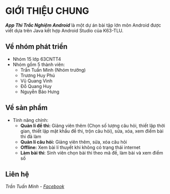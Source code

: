 
# GIỚI THIỆU CHUNG

***App Thi Trắc Nghiệm Android*** là một dự án bài tập lớn môn Android được viết dựa trên Java kết hợp Android Studio của K63-TLU.

## Về nhóm phát triển
- Nhóm 15 lớp 63CNTT4
- Nhóm gồm 5 thành viên:
	+ Trần Tuấn Minh (Nhóm trưởng)
	+ Trương Huy Phú
	+ Vũ Quang Vinh
	+ Đỗ Quang Huy
	+ Nguyễn Bảo Hưng

## Về sản phẩm
- Tính năng chính:
	+ **Quản lí đề thi:** Giảng viên thêm (Chọn số lượng câu hỏi, thiết lập thời gian, thiết lập mật khẩu đề thi, trộn câu hỏi), sửa, xóa, xem điểm bài thi đã làm
	+ **Quản lí câu hỏi:** Giảng viên thêm, sửa, xóa câu hỏi
	+ **Offline:** Xem bài lí thuyết khi không có trạng thái internet
	+ **Làm bài thi**: Sinh viên chọn bài thi theo mã đề, làm bài và xem điểm số
## Liên hệ
*Trần Tuấn Minh - [Facebook](www.facebook.com/TranMinhTM7)*
